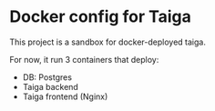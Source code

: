 # Docker config for Taiga

This project is a sandbox for docker-deployed taiga.

For now, it run 3 containers that deploy:
- DB: Postgres
- Taiga backend
- Taiga frontend (Nginx)
